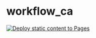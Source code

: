 # workflow_ca

[![Deploy static content to Pages](https://github.com/mbr90/workflow_ca/actions/workflows/pages.yml/badge.svg?branch=master)](https://github.com/mbr90/workflow_ca/actions/workflows/pages.yml)
